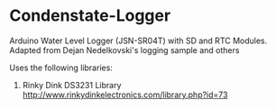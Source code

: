 # Condenstate-Logger
Arduino Water Level Logger (JSN-SR04T) with SD and RTC Modules. Adapted from Dejan Nedelkovski's logging sample and others

Uses the following libraries:

1. Rinky Dink DS3231 Library 
http://www.rinkydinkelectronics.com/library.php?id=73
